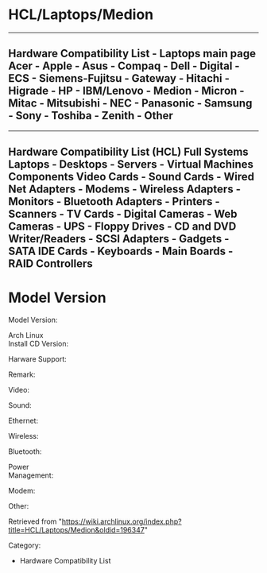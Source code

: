 HCL/Laptops/Medion
==================

  -----------------------------------------------------------------------------------------------------------------------------------------------------------------------------------------------------------------------------
  Hardware Compatibility List - Laptops main page   
   Acer - Apple - Asus - Compaq - Dell - Digital - ECS - Siemens-Fujitsu - Gateway - Hitachi - Higrade - HP - IBM/Lenovo - Medion - Micron - Mitac - Mitsubishi - NEC - Panasonic - Samsung - Sony - Toshiba - Zenith - Other
  -----------------------------------------------------------------------------------------------------------------------------------------------------------------------------------------------------------------------------

  

  ------------------------------------------------------------------------------------------------------------------------------------------------------------------------------------------------------------------------------------------------------------------------------------------------------------------------
  Hardware Compatibility List (HCL)
  Full Systems
  Laptops - Desktops - Servers - Virtual Machines
  Components
  Video Cards - Sound Cards - Wired Net Adapters - Modems - Wireless Adapters - Monitors - Bluetooth Adapters - Printers - Scanners - TV Cards - Digital Cameras - Web Cameras - UPS - Floppy Drives - CD and DVD Writer/Readers - SCSI Adapters - Gadgets - SATA IDE Cards - Keyboards - Main Boards - RAID Controllers
  ------------------------------------------------------------------------------------------------------------------------------------------------------------------------------------------------------------------------------------------------------------------------------------------------------------------------

Model Version
=============

  
  
  
  
  
  
  
  
  

Model Version:

Arch Linux   
Install CD Version:  

Harware Support:

Remark:

Video:

Sound:

Ethernet:

Wireless:

Bluetooth:

Power  
Management:  

Modem:

Other:

Retrieved from
"https://wiki.archlinux.org/index.php?title=HCL/Laptops/Medion&oldid=196347"

Category:

-   Hardware Compatibility List
